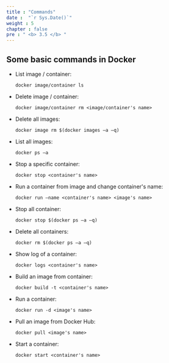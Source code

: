 ```yaml
---
title : "Commands"
date :  "`r Sys.Date()`" 
weight : 5 
chapter : false
pre : " <b> 3.5 </b> "
---
```


## Some basic commands in Docker

- List image / container:
   ```
   docker image/container ls
   ```
- Delete image / container:
   ```
   docker image/container rm <image/container's name>
   ```
- Delete all images:
   ```
   docker image rm $(docker images –a –q)
   ```
- List all images:
   ```
   docker ps –a
   ```
- Stop a specific container:
   ```
   docker stop <container's name>
   ```
- Run a container from image and change container's name:
   ```
   docker run –name <container's name> <image's name>
   ```
- Stop all container:
   ```
   docker stop $(docker ps –a –q)
   ```
- Delete all containers:
   ```
   docker rm $(docker ps –a –q)
   ```
- Show log of a container:
   ```
   docker logs <container's name>
   ```
- Build an image from container:
   ```
   docker build -t <container's name>
   ```
- Run a container:
   ```
   docker run -d <image's name>
   ```
- Pull an image from Docker Hub:
   ```
   docker pull <image's name>
   ```
- Start a container:
   ```
   docker start <container's name>
   ```